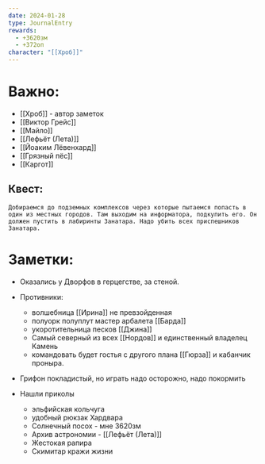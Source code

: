 ```yaml
---
date: 2024-01-28
type: JournalEntry
rewards:
  - +3620зм
  - +372оп
character: "[[Хроб]]"
---
```

# Важно:
- [[Хроб]] - автор заметок
- [[Виктор Грейс]]
- [[Майло]]
- [[Лефьёт (Лета)]]
- [[Йоаким Лёвенхард]]
- [[Грязный пёс]]
- [[Каргот]]
## Квест:
```
Добираемся до подземных комплексов через которые пытаемся попасть в один из местных городов. Там выходим на информатора, подкупить его. Он должен пустить в лабиринты Занатара. Надо убить всех приспешников Занатара.
```
# Заметки:
- Оказались у Дворфов в герцегстве, за стеной.
- Противники:
	- волшебница [[Ирина]] не превзойденная
	- полуорк полуплут мастер арбалета [[Барда]]
	- укоротительница песков [[Джина]]
	- Самый северный из всех [[Нордов]] и единственный владелец Камень
	- командовать будет гостья с другого плана [[Гюрза]] и кабанчик проныра.

- Грифон покладистый, но играть надо осторожно, надо покормить
- Нашли приколы
	- эльфийская кольчуга
	- удобный рюкзак Хардвара
	- Солнечный посох - мне 3620зм
	- Архив астрономии - [[Лефьёт (Лета)]]
	- Жестокая рапира
	- Скимитар кражи жизни